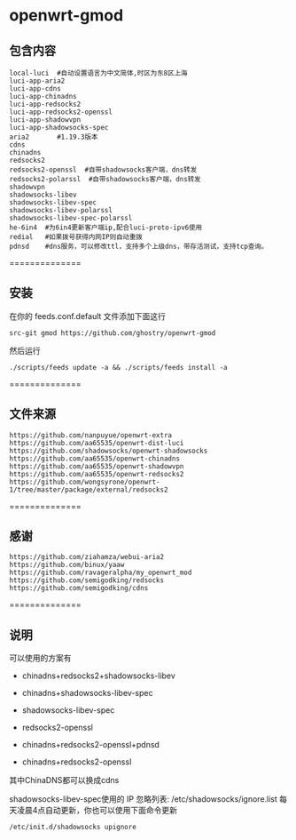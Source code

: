 # openwrt-gmod

包含内容
-------
    local-luci  #自动设置语言为中文简体,时区为东8区上海
    luci-app-aria2
    luci-app-cdns
    luci-app-chinadns
    luci-app-redsocks2
    luci-app-redsocks2-openssl
    luci-app-shadowvpn
    luci-app-shadowsocks-spec
    aria2		#1.19.3版本
    cdns
    chinadns
    redsocks2
    redsocks2-openssl  #自带shadowsocks客户端，dns转发
    redsocks2-polarssl  #自带shadowsocks客户端，dns转发
    shadowvpn
    shadowsocks-libev
    shadowsocks-libev-spec
    shadowsocks-libev-polarssl
    shadowsocks-libev-spec-polarssl
    he-6in4  #为6in4更新客户端ip,配合luci-proto-ipv6使用
    redial   #如果拨号获得内网IP则自动重拨
    pdnsd    #dns服务，可以修改ttl，支持多个上级dns，带存活测试，支持tcp查询。

==============

安装
-------

在你的 feeds.conf.default 文件添加下面这行

    src-git gmod https://github.com/ghostry/openwrt-gmod

然后运行

    ./scripts/feeds update -a && ./scripts/feeds install -a

==============

文件来源
-------
    https://github.com/nanpuyue/openwrt-extra
    https://github.com/aa65535/openwrt-dist-luci
    https://github.com/shadowsocks/openwrt-shadowsocks
    https://github.com/aa65535/openwrt-chinadns
    https://github.com/aa65535/openwrt-shadowvpn
    https://github.com/aa65535/openwrt-redsocks2
    https://github.com/wongsyrone/openwrt-1/tree/master/package/external/redsocks2

==============

感谢
-------
    https://github.com/ziahamza/webui-aria2
    https://github.com/binux/yaaw
    https://github.com/ravageralpha/my_openwrt_mod
    https://github.com/semigodking/redsocks
    https://github.com/semigodking/cdns

==============

说明
-------
可以使用的方案有

 - chinadns+redsocks2+shadowsocks-libev

 - chinadns+shadowsocks-libev-spec

 - shadowsocks-libev-spec

 - redsocks2-openssl

 - chinadns+redsocks2-openssl+pdnsd

 - chinadns+redsocks2-openssl

其中ChinaDNS都可以换成cdns

shadowsocks-libev-spec使用的 IP 忽略列表: /etc/shadowsocks/ignore.list 每天凌晨4点自动更新，你也可以使用下面命令更新

    /etc/init.d/shadowsocks upignore

